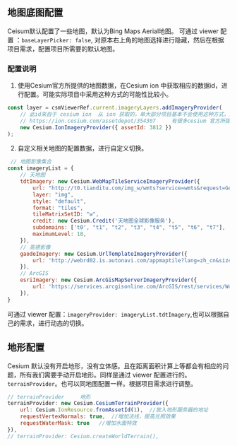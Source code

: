 ## 地图底图配置
Ceisum默认配置了一些地图，默认为Bing Maps Aerial地图。
可通过 viewer 配置 ：`baseLayerPicker: false`, 对原本右上角的地图选择进行隐藏，然后在根据项目需求，配置项目所需要的默认地图。
### 配置说明

1. 使用Cesium官方所提供的地图数据，在Cesium ion 中获取相应的数据id，进行配置。可能实际项目中采用这种方式的可能性比较小。
```javascript
const layer = csmViewerRef.current.imageryLayers.addImageryProvider(
    // 此id来自于 cesium ion  从 ion 获取的，单大部分项目基本不会使用这种方式，必须要使用外网
    // https://ion.cesium.com/assetdepot/354307     有很多cesium 官方所提供的数据
    new Cesium.IonImageryProvider({ assetId: 3812 })
);
```

2. 自定义相关地图的配置数据，进行自定义切换。
```javascript
 // 地图影像集合
const imageryList = {
    // 天地图
    tdtImagery: new Cesium.WebMapTileServiceImageryProvider({
        url: "http://t0.tianditu.com/img_w/wmts?service=wmts&request=GetTile&version=1.0.0&LAYER=img&tileMatrixSet=w&TileMatrix={TileMatrix}&TileRow={TileRow}&TileCol={TileCol}&style=default&format=tiles&tk=e378319b5250eff0fdd562f3aa190e62",
        layer: "img",
        style: "default",
        format: "tiles",
        tileMatrixSetID: "w",
        credit: new Cesium.Credit('天地图全球影像服务'),
        subdomains: ['t0', "t1", "t2", "t3", "t4", "t5", "t6", "t7"],
        maximumLevel: 18,
    }),
    // 高德影像
    gaodeImagery: new Cesium.UrlTemplateImageryProvider({
        url: 'http://webrd02.is.autonavi.com/appmaptile?lang=zh_cn&size=1&scale=1&style=8&x={x}&y={y}&z={z}'
    }),
    // ArcGIS
    esriImagery: new Cesium.ArcGisMapServerImageryProvider({
        url: 'https://services.arcgisonline.com/ArcGIS/rest/services/World_Imagery/MapServer'
    }),
}
```
可通过 viewer 配置：`imageryProvider: imageryList.tdtImagery`,也可以根据自己的需求，进行动态的切换。
## 地形配置
Cesium 默认没有开启地形，没有立体感。且在距离面积计算上等都会有相应的问题，所有我们需要手动开启地形。同样是通过 viewer 配置进行的。`terrainProvider`。也可以同地图配置一样。根据项目需求进行调整。
```javascript
// terrainProvider     地形
terrainProvider: new Cesium.CesiumTerrainProvider({
    url: Cesium.IonResource.fromAssetId(1),  //放入地形服务器的地址
    requestVertexNormals: true,  //增加法线，提高光照效果
    requestWaterMask: true   //增加水面特效
}),
// terrainProvider: Cesium.createWorldTerrain(),
```
